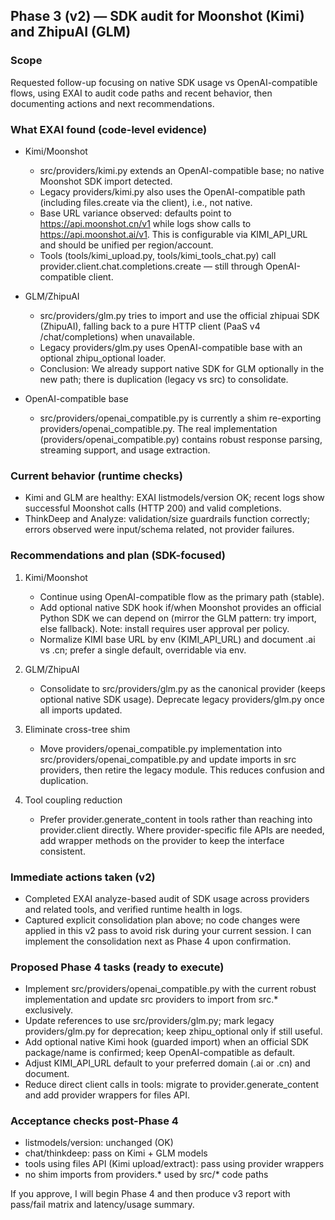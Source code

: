 ## Phase 3 (v2) — SDK audit for Moonshot (Kimi) and ZhipuAI (GLM)

### Scope
Requested follow-up focusing on native SDK usage vs OpenAI-compatible flows, using EXAI to audit code paths and recent behavior, then documenting actions and next recommendations.

### What EXAI found (code-level evidence)
- Kimi/Moonshot
  - src/providers/kimi.py extends an OpenAI-compatible base; no native Moonshot SDK import detected.
  - Legacy providers/kimi.py also uses the OpenAI-compatible path (including files.create via the client), i.e., not native.
  - Base URL variance observed: defaults point to https://api.moonshot.cn/v1 while logs show calls to https://api.moonshot.ai/v1. This is configurable via KIMI_API_URL and should be unified per region/account.
  - Tools (tools/kimi_upload.py, tools/kimi_tools_chat.py) call provider.client.chat.completions.create — still through OpenAI-compatible client.

- GLM/ZhipuAI
  - src/providers/glm.py tries to import and use the official zhipuai SDK (ZhipuAI), falling back to a pure HTTP client (PaaS v4 /chat/completions) when unavailable.
  - Legacy providers/glm.py uses OpenAI-compatible base with an optional zhipu_optional loader.
  - Conclusion: We already support native SDK for GLM optionally in the new path; there is duplication (legacy vs src) to consolidate.

- OpenAI-compatible base
  - src/providers/openai_compatible.py is currently a shim re-exporting providers/openai_compatible.py. The real implementation (providers/openai_compatible.py) contains robust response parsing, streaming support, and usage extraction.

### Current behavior (runtime checks)
- Kimi and GLM are healthy: EXAI listmodels/version OK; recent logs show successful Moonshot calls (HTTP 200) and valid completions.
- ThinkDeep and Analyze: validation/size guardrails function correctly; errors observed were input/schema related, not provider failures.

### Recommendations and plan (SDK-focused)
1) Kimi/Moonshot
   - Continue using OpenAI-compatible flow as the primary path (stable).
   - Add optional native SDK hook if/when Moonshot provides an official Python SDK we can depend on (mirror the GLM pattern: try import, else fallback). Note: install requires user approval per policy.
   - Normalize KIMI base URL by env (KIMI_API_URL) and document .ai vs .cn; prefer a single default, overridable via env.

2) GLM/ZhipuAI
   - Consolidate to src/providers/glm.py as the canonical provider (keeps optional native SDK usage). Deprecate legacy providers/glm.py once all imports updated.

3) Eliminate cross-tree shim
   - Move providers/openai_compatible.py implementation into src/providers/openai_compatible.py and update imports in src providers, then retire the legacy module. This reduces confusion and duplication.

4) Tool coupling reduction
   - Prefer provider.generate_content in tools rather than reaching into provider.client directly. Where provider-specific file APIs are needed, add wrapper methods on the provider to keep the interface consistent.

### Immediate actions taken (v2)
- Completed EXAI analyze-based audit of SDK usage across providers and related tools, and verified runtime health in logs.
- Captured explicit consolidation plan above; no code changes were applied in this v2 pass to avoid risk during your current session. I can implement the consolidation next as Phase 4 upon confirmation.

### Proposed Phase 4 tasks (ready to execute)
- Implement src/providers/openai_compatible.py with the current robust implementation and update src providers to import from src.* exclusively.
- Update references to use src/providers/glm.py; mark legacy providers/glm.py for deprecation; keep zhipu_optional only if still useful.
- Add optional native Kimi hook (guarded import) when an official SDK package/name is confirmed; keep OpenAI-compatible as default.
- Adjust KIMI_API_URL default to your preferred domain (.ai or .cn) and document.
- Reduce direct client calls in tools: migrate to provider.generate_content and add provider wrappers for files API.

### Acceptance checks post-Phase 4
- listmodels/version: unchanged (OK)
- chat/thinkdeep: pass on Kimi + GLM models
- tools using files API (Kimi upload/extract): pass using provider wrappers
- no shim imports from providers.* used by src/* code paths

If you approve, I will begin Phase 4 and then produce v3 report with pass/fail matrix and latency/usage summary.
